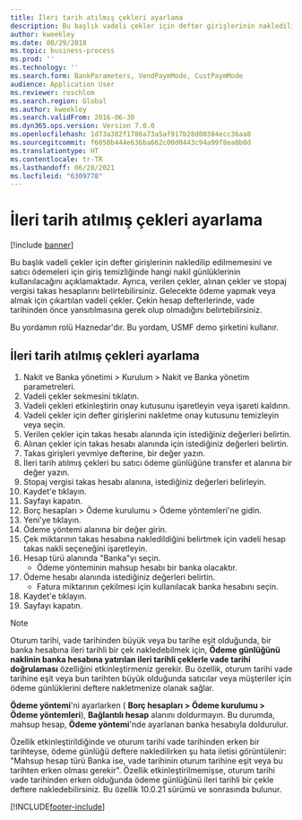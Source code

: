 ```yaml
---
title: İleri tarih atılmış çekleri ayarlama
description: Bu başlık vadeli çekler için defter girişlerinin nakledilip edilmemesini ve satıcı ödemeleri için giriş temizliğinde hangi nakil günlüklerinin kullanılacağını açıklamaktadır.
author: kweekley
ms.date: 08/29/2018
ms.topic: business-process
ms.prod: ''
ms.technology: ''
ms.search.form: BankParameters, VendPaymMode, CustPaymMode
audience: Application User
ms.reviewer: roschlom
ms.search.region: Global
ms.author: kweekley
ms.search.validFrom: 2016-06-30
ms.dyn365.ops.version: Version 7.0.0
ms.openlocfilehash: 1d73a382f1786a73a5af917b28d00384ecc36aa8
ms.sourcegitcommit: f6050b444e636ba662c00d0443c94a99f8ea0b0d
ms.translationtype: HT
ms.contentlocale: tr-TR
ms.lasthandoff: 06/28/2021
ms.locfileid: "6309778"
---
```

# <a name="set-up-postdated-checks"></a>İleri tarih atılmış çekleri ayarlama

[!include [banner](../../includes/banner.md)]

Bu başlık vadeli çekler için defter girişlerinin nakledilip edilmemesini ve satıcı ödemeleri için giriş temizliğinde hangi nakil günlüklerinin kullanılacağını açıklamaktadır. Ayrıca, verilen çekler, alınan çekler ve stopaj vergisi takas hesaplarını belirtebilirsiniz. Gelecekte ödeme yapmak veya almak için çıkartılan vadeli çekler. Çekin hesap defterlerinde, vade tarihinden önce yansıtılmasına gerek olup olmadığını belirtebilirsiniz.



Bu yordamın rolü Haznedar'dır. Bu yordam, USMF demo şirketini kullanır.


## <a name="set-up-postdated-checks"></a>İleri tarih atılmış çekleri ayarlama
1. Nakit ve Banka yönetimi > Kurulum > Nakit ve Banka yönetim parametreleri.
2. Vadeli çekler sekmesini tıklatın.
3. Vadeli çekleri etkinleştirin onay kutusunu işaretleyin veya işareti kaldırın.
4. Vadeli çekler için defter girişlerini nakletme onay kutusunu temizleyin veya seçin.
5. Verilen çekler için takas hesabı alanında için istediğiniz değerleri belirtin.
6. Alınan çekler için takas hesabı alanında için istediğiniz değerleri belirtin.
7. Takas girişleri yevmiye defterine, bir değer yazın.
8. İleri tarih atılmış çekleri bu satıcı ödeme günlüğüne transfer et alanına bir değer yazın.
9. Stopaj vergisi takas hesabı alanına, istediğiniz değerleri belirleyin.
10. Kaydet'e tıklayın.
11. Sayfayı kapatın.
12. Borç hesapları > Ödeme kurulumu > Ödeme yöntemleri'ne gidin.
13. Yeni'ye tıklayın.
14. Ödeme yöntemi alanına bir değer girin.
15. Çek miktarının takas hesabına nakledildiğini belirtmek için vadeli hesap takas nakli seçeneğini işaretleyin.
16. Hesap türü alanında "Banka"yı seçin.
    * Ödeme yönteminin mahsup hesabı bir banka olacaktır.  
17. Ödeme hesabı alanında istediğiniz değerleri belirtin.
    * Fatura miktarının çekilmesi için kullanılacak banka hesabını seçin.  
18. Kaydet'e tıklayın.
19. Sayfayı kapatın.
> [!NOTE]
> Oturum tarihi, vade tarihinden büyük veya bu tarihe eşit olduğunda, bir banka hesabına ileri tarihli bir çek nakledebilmek için, **Ödeme günlüğünü naklinin banka hesabına yatırılan ileri tarihli çeklerle vade tarihi doğrulaması** özelliğini etkinleştirmeniz gerekir. Bu özellik, oturum tarihi vade tarihine eşit veya bun tarihten büyük olduğunda satıcılar veya müşteriler için ödeme günlüklerini deftere nakletmenize olanak sağlar.
> 
> **Ödeme yöntemi**'ni ayarlarken ( **Borç hesapları > Ödeme kurulumu > Ödeme yöntemleri**), **Bağlantılı hesap** alanını doldurmayın. Bu durumda, mahsup hesap, **Ödeme yöntemi**'nde ayarlanan banka hesabıyla doldurulur.
>  
> Özellik etkinleştirildiğinde ve oturum tarihi vade tarihinden erken bir tarihteyse, ödeme günlüğü deftere nakledilirken şu hata iletisi görüntülenir: "Mahsup hesap türü Banka ise, vade tarihinin oturum tarihine eşit veya bu tarihten erken olması gerekir". Özellik etkinleştirilmemişse, oturum tarihi vade tarihinden erken olduğunda ödeme günlüğünü ileri tarihli bir çekle deftere nakledebilirsiniz.
> Bu özellik 10.0.21 sürümü ve sonrasında bulunur.    

[!INCLUDE[footer-include](../../../includes/footer-banner.md)]
